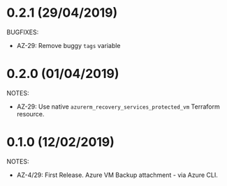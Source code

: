 # 0.2.1 (29/04/2019)

BUGFIXES:

  * AZ-29: Remove buggy `tags` variable


# 0.2.0 (01/04/2019)

NOTES:

  * AZ-29: Use native `azurerm_recovery_services_protected_vm` Terraform resource.

# 0.1.0 (12/02/2019)

NOTES:

  * AZ-4/29: First Release. Azure VM Backup attachment - via Azure CLI.
